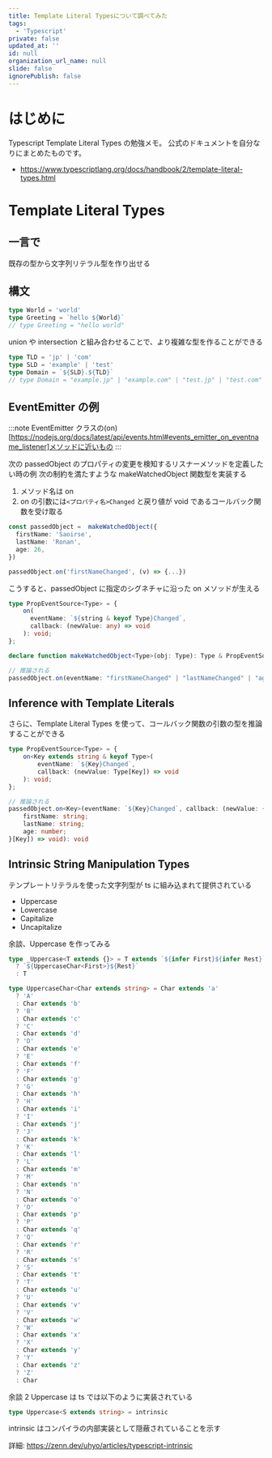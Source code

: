```yaml
---
title: Template Literal Typesについて調べてみた
tags:
  - 'Typescript'
private: false
updated_at: ''
id: null
organization_url_name: null
slide: false
ignorePublish: false
---
```


# はじめに

Typescript Template Literal Types の勉強メモ。
公式のドキュメントを自分なりにまとめたものです。

- https://www.typescriptlang.org/docs/handbook/2/template-literal-types.html

# Template Literal Types

## 一言で

既存の型から文字列リテラル型を作り出せる

## 構文

```ts
type World = 'world'
type Greeting = `hello ${World}`
// type Greeting = "hello world"
```

union や intersection と組み合わせることで、より複雑な型を作ることができる

```ts
type TLD = 'jp' | 'com'
type SLD = 'example' | 'test'
type Domain = `${SLD}.${TLD}`
// type Domain = "example.jp" | "example.com" | "test.jp" | "test.com"
```

## EventEmitter の例

:::note
EventEmitter クラスの(on)[https://nodejs.org/docs/latest/api/events.html#events_emitter_on_eventname_listener]メソッドに近いもの
:::

次の passedObject のプロパティの変更を検知するリスナーメソッドを定義したい時の例
次の制約を満たすような makeWatchedObject 関数型を実装する

1. メソッド名は on
2. on の引数には`<プロパティ名>Changed` と戻り値が void であるコールバック関数を受け取る

```ts
const passedObject =  makeWatchedObject({
  firstName: 'Saoirse',
  lastName: 'Ronan',
  age: 26,
})

passedObject.on('firstNameChanged', (v) => {...})
```

こうすると、passedObject に指定のシグネチャに沿った on メソッドが生える

```ts
type PropEventSource<Type> = {
    on(
      eventName: `${string & keyof Type}Changed`,
      callback: (newValue: any) => void
    ): void;
};

declare function makeWatchedObject<Type>(obj: Type): Type & PropEventSource<Type>;

// 推論される
passedObject.on(eventName: "firstNameChanged" | "lastNameChanged" | "ageChanged", callback: (newValue: any) => void): void
```

## Inference with Template Literals

さらに、Template Literal Types を使って、コールバック関数の引数の型を推論することができる

```ts
type PropEventSource<Type> = {
    on<Key extends string & keyof Type>(
        eventName: `${Key}Changed`,
        callback: (newValue: Type[Key]) => void
    ): void;
};

// 推論される
passedObject.on<Key>(eventName: `${Key}Changed`, callback: (newValue: {
    firstName: string;
    lastName: string;
    age: number;
}[Key]) => void): void
```

## Intrinsic String Manipulation Types

テンプレートリテラルを使った文字列型が ts に組み込まれて提供されている

- Uppercase
- Lowercase
- Capitalize
- Uncapitalize

余談、Uppercase を作ってみる

```ts
type _Uppercase<T extends {}> = T extends `${infer First}${infer Rest}`
  ? `${UppercaseChar<First>}${Rest}`
  : T

type UppercaseChar<Char extends string> = Char extends 'a'
  ? 'A'
  : Char extends 'b'
  ? 'B'
  : Char extends 'c'
  ? 'C'
  : Char extends 'd'
  ? 'D'
  : Char extends 'e'
  ? 'E'
  : Char extends 'f'
  ? 'F'
  : Char extends 'g'
  ? 'G'
  : Char extends 'h'
  ? 'H'
  : Char extends 'i'
  ? 'I'
  : Char extends 'j'
  ? 'J'
  : Char extends 'k'
  ? 'K'
  : Char extends 'l'
  ? 'L'
  : Char extends 'm'
  ? 'M'
  : Char extends 'n'
  ? 'N'
  : Char extends 'o'
  ? 'O'
  : Char extends 'p'
  ? 'P'
  : Char extends 'q'
  ? 'Q'
  : Char extends 'r'
  ? 'R'
  : Char extends 's'
  ? 'S'
  : Char extends 't'
  ? 'T'
  : Char extends 'u'
  ? 'U'
  : Char extends 'v'
  ? 'V'
  : Char extends 'w'
  ? 'W'
  : Char extends 'x'
  ? 'X'
  : Char extends 'y'
  ? 'Y'
  : Char extends 'z'
  ? 'Z'
  : Char
```

余談 2
Uppercase は ts では以下のように実装されている

```ts
type Uppercase<S extends string> = intrinsic
```

intrinsic はコンパイラの内部実装として隠蔽されていることを示す

詳細: https://zenn.dev/uhyo/articles/typescript-intrinsic
